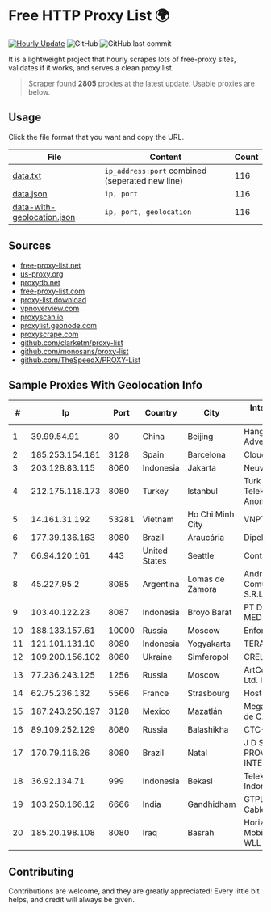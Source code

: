 
# Free HTTP Proxy List 🌍

[![Hourly Update](https://github.com/mertguvencli/http-proxy-list/actions/workflows/main.yml/badge.svg?branch=main)](https://github.com/mertguvencli/http-proxy-list/actions/workflows/main.yml)
![GitHub](https://img.shields.io/github/license/mertguvencli/http-proxy-list)
![GitHub last commit](https://img.shields.io/github/last-commit/mertguvencli/http-proxy-list)

It is a lightweight project that hourly scrapes lots of free-proxy sites, validates if it works, and serves a clean proxy list.


> Scraper found **2805** proxies at the latest update. Usable proxies are below.

## Usage

Click the file format that you want and copy the URL.


|File|Content|Count|
|----|-------|-----|
|[data.txt](https://raw.githubusercontent.com/mertguvencli/http-proxy-list/main/proxy-list/data.txt)|`ip_address:port` combined (seperated new line)|116|
|[data.json](https://raw.githubusercontent.com/mertguvencli/http-proxy-list/main/proxy-list/data.json)|`ip, port`|116|
|[data-with-geolocation.json](https://raw.githubusercontent.com/mertguvencli/http-proxy-list/main/proxy-list/data-with-geolocation.json)|`ip, port, geolocation`|116|

## Sources

* [free-proxy-list.net](https://free-proxy-list.net)
* [us-proxy.org](https://www.us-proxy.org)
* [proxydb.net](http://proxydb.net)
* [free-proxy-list.com](https://free-proxy-list.com/?page=&port=&type%5B%5D=http&type%5B%5D=https&up_time=0&search=Search)
* [proxy-list.download](https://www.proxy-list.download/HTTP)
* [vpnoverview.com](https://vpnoverview.com/privacy/anonymous-browsing/free-proxy-servers)
* [proxyscan.io](https://www.proxyscan.io)
* [proxylist.geonode.com](https://proxylist.geonode.com/api/proxy-list?limit=300&page=1&sort_by=lastChecked&sort_type=desc&protocols=http,https)
* [proxyscrape.com](https://api.proxyscrape.com/v2/?request=displayproxies&protocol=http&timeout=10000&country=all&ssl=all&anonymity=all)
* [github.com/clarketm/proxy-list](https://raw.githubusercontent.com/clarketm/proxy-list/master/proxy-list-raw.txt)
* [github.com/monosans/proxy-list](https://raw.githubusercontent.com/monosans/proxy-list/main/proxies/http.txt)
* [github.com/TheSpeedX/PROXY-List](https://raw.githubusercontent.com/TheSpeedX/PROXY-List/master/http.txt)


## Sample Proxies With Geolocation Info

|#|Ip|Port|Country|City|Internet Service Provider|
|-|--|----|-------|----|-------------------------|
|1|39.99.54.91|80|China|Beijing|Hangzhou Alibaba Advertising Co|
|2|185.253.154.181|3128|Spain|Barcelona|Cloudi Nextgen SL|
|3|203.128.83.115|8080|Indonesia|Jakarta|Neuviz|
|4|212.175.118.173|8080|Turkey|Istanbul|Turk Telekomunikasyon Anonim Sirketi|
|5|14.161.31.192|53281|Vietnam|Ho Chi Minh City|VNPT|
|6|177.39.136.163|8080|Brazil|Araucária|Dipelnet Corbelia|
|7|66.94.120.161|443|United States|Seattle|Contabo Inc.|
|8|45.227.95.2|8085|Argentina|Lomas de Zamora|Andros-net Comunicaciones S.R.L.|
|9|103.40.122.23|8087|Indonesia|Broyo Barat|PT DINAMIKA MEDIAKOM|
|10|188.133.157.61|10000|Russia|Moscow|Enforta-MSK|
|11|121.101.131.10|8080|Indonesia|Yogyakarta|TERABIT|
|12|109.200.156.102|8080|Ukraine|Simferopol|CRELCOM|
|13|77.236.243.125|1256|Russia|Moscow|ArtCommunications Ltd. ISP. Moscow|
|14|62.75.236.132|5566|France|Strasbourg|Host Europe GmbH|
|15|187.243.250.197|3128|Mexico|Mazatlán|Mega Cable, S.A. de C.V.|
|16|89.109.252.129|8080|Russia|Balashikha|CTC-IPOE|
|17|170.79.116.26|8080|Brazil|Natal|J D S MEDEIROS PROVEDOR DE INTERNET - ME|
|18|36.92.134.71|999|Indonesia|Bekasi|Telekomunikasi Indonesia|
|19|103.250.166.12|6666|India|Gandhidham|GTPL Ahmedabad Cable N/W pvt. Ltd.|
|20|185.20.198.108|8080|Iraq|Basrah|Horizon Scope Mobile Telecom WLL|



## Contributing

Contributions are welcome, and they are greatly appreciated! Every
little bit helps, and credit will always be given.


